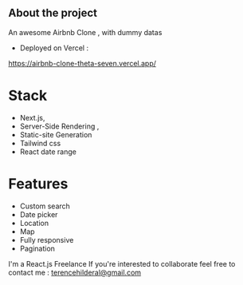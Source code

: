 ## About the project

An awesome Airbnb Clone , with dummy datas

- Deployed on Vercel :

https://airbnb-clone-theta-seven.vercel.app/

# Stack

- Next.js,
- Server-Side Rendering ,
- Static-site Generation
- Tailwind css
- React date range

# Features

- Custom search
- Date picker
- Location
- Map
- Fully responsive
- Pagination

I'm a React.js Freelance
If you're interested to collaborate feel free to contact me :
terencehilderal@gmail.com
